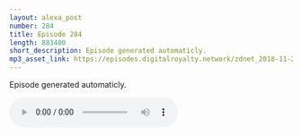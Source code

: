 ```yaml
---
layout: alexa_post
number: 284
title: Episode 284
length: 883400
short_description: Episode generated automaticly.
mp3_asset_link: https://episodes.digitalroyalty.network/zdnet_2018-11-25_01-00-04.mp3
---
```


Episode generated automaticly.

<audio controls>
    <source src="{{ page.mp3_asset_link }}" type="audio/mpeg">
</audio>